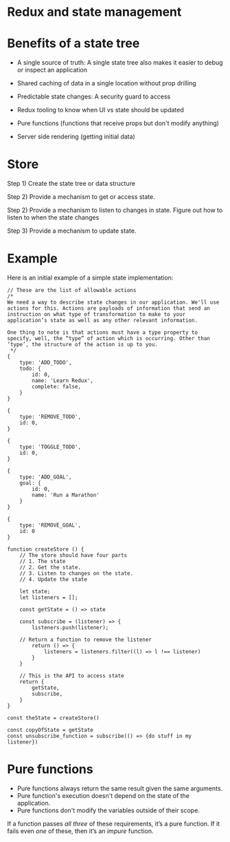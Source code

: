 # Redux and state management

# Benefits of a state tree

* A single source of truth: A single state tree also makes it easier to debug or inspect an application

* Shared caching of data in a single location without prop drilling

* Predictable state changes: A security guard to access

* Redux tooling to know when UI vs state should be updated

* Pure functions (functions that receive props but don't modify anything)

* Server side rendering (getting initial data)

Store
=====
Step 1) Create the state tree or data structure

Step 2) Provide a mechanism to get or access state. 

Step 2) Provide a mechanism to listen to changes in state. Figure out how to listen to when the state changes

Step 3) Provide a mechanism to update state. 

Example
=======

Here is an initial example of a simple state implementation:

```
// These are the list of allowable actions
/* 
We need a way to describe state changes in our application. We'll use actions for this. Actions are payloads of information that send an instruction on what type of transformation to make to your application’s state as well as any other relevant information. 

One thing to note is that actions must have a type property to specify, well, the “type” of action which is occurring. Other than ‘type’, the structure of the action is up to you.
 */
{
	type: 'ADD_TODO',
	todo: {
		id: 0,
		name: 'Learn Redux',
		complete: false,
	}
}

{
	type: 'REMOVE_TODO',
	id: 0,
}

{
	type: 'TOGGLE_TODO',
	id: 0,
}

{
	type: 'ADD_GOAL',
	goal: {
		id: 0,
		name: 'Run a Marathon'
	}
}

{
	type: 'REMOVE_GOAL',
	id: 0
}

function createStore () {
	// The store should have four parts
	// 1. The state
	// 2. Get the state.
	// 3. Listen to changes on the state.
	// 4. Update the state

	let state;
	let listeners = [];

	const getState = () => state

	const subscribe = (listener) => {
		listeners.push(listener);

	// Return a function to remove the listener
		return () => {
			listeners = listeners.filter((l) => l !== listener)
		}
	}

	// This is the API to access state
	return {
		getState,
		subscribe,
	}
}

const theState = createStore()

const copyOfState = getState
const unsubscribe_function = subscribe(() => {do stuff in my listener})
```

# Pure functions

- Pure functions always return the same result given the same arguments. 
- Pure function's execution doesn't depend on the state of the application.
- Pure functions don't modify the variables outside of their scope.

If a function passes *all three* of these requirements, it’s a pure function. If it fails even *one* of these, then it’s an *impure* function.




